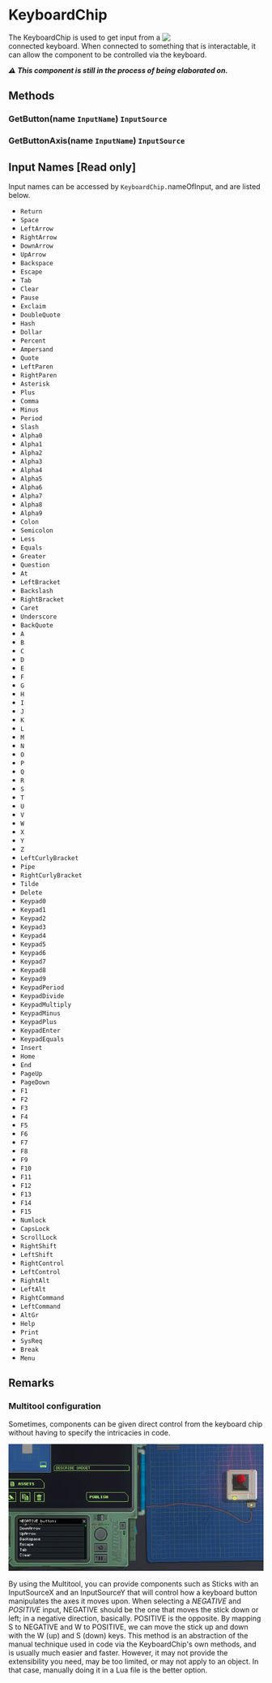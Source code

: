 # KeyboardChip

<img src="https://docs.retrogadgets.game/api/modules/KeyboardChip.png" width="200" align="right">

The KeyboardChip is used to get input from a connected keyboard. When connected to something that is interactable, it can allow the component to be controlled via the keyboard.

**_⚠️ This component is still in the process of being elaborated on._**

## Methods

<!-- TODO: Explain these methods. -->

### GetButton(name `InputName`) `InputSource`

### GetButtonAxis(name `InputName`) `InputSource`

## Input Names **[Read only]**

Input names can be accessed by `KeyboardChip.`nameOfInput, and are listed below.

- `Return`
- `Space`
- `LeftArrow`
- `RightArrow`
- `DownArrow`
- `UpArrow`
- `Backspace`
- `Escape`
- `Tab`
- `Clear`
- `Pause`
- `Exclaim`
- `DoubleQuote`
- `Hash`
- `Dollar`
- `Percent`
- `Ampersand`
- `Quote`
- `LeftParen`
- `RightParen`
- `Asterisk`
- `Plus`
- `Comma`
- `Minus`
- `Period`
- `Slash`
- `Alpha0`
- `Alpha1`
- `Alpha2`
- `Alpha3`
- `Alpha4`
- `Alpha5`
- `Alpha6`
- `Alpha7`
- `Alpha8`
- `Alpha9`
- `Colon`
- `Semicolon`
- `Less`
- `Equals`
- `Greater`
- `Question`
- `At`
- `LeftBracket`
- `Backslash`
- `RightBracket`
- `Caret`
- `Underscore`
- `BackQuote`
- `A`
- `B`
- `C`
- `D`
- `E`
- `F`
- `G`
- `H`
- `I`
- `J`
- `K`
- `L`
- `M`
- `N`
- `O`
- `P`
- `Q`
- `R`
- `S`
- `T`
- `U`
- `V`
- `W`
- `X`
- `Y`
- `Z`
- `LeftCurlyBracket`
- `Pipe`
- `RightCurlyBracket`
- `Tilde`
- `Delete`
- `Keypad0`
- `Keypad1`
- `Keypad2`
- `Keypad3`
- `Keypad4`
- `Keypad5`
- `Keypad6`
- `Keypad7`
- `Keypad8`
- `Keypad9`
- `KeypadPeriod`
- `KeypadDivide`
- `KeypadMultiply`
- `KeypadMinus`
- `KeypadPlus`
- `KeypadEnter`
- `KeypadEquals`
- `Insert`
- `Home`
- `End`
- `PageUp`
- `PageDown`
- `F1`
- `F2`
- `F3`
- `F4`
- `F5`
- `F6`
- `F7`
- `F8`
- `F9`
- `F10`
- `F11`
- `F12`
- `F13`
- `F14`
- `F15`
- `Numlock`
- `CapsLock`
- `ScrollLock`
- `RightShift`
- `LeftShift`
- `RightControl`
- `LeftControl`
- `RightAlt`
- `LeftAlt`
- `RightCommand`
- `LeftCommand`
- `AltGr`
- `Help`
- `Print`
- `SysReq`
- `Break`
- `Menu`

## Remarks

### Multitool configuration

Sometimes, components can be given direct control from the keyboard chip without having to specify the intricacies in code.

<img src="../../../.github/assets/docs/KeyboardInput.png">

By using the Multitool, you can provide components such as Sticks with an InputSourceX and an InputSourceY that will control how a keyboard button manipulates the axes it moves upon. When selecting a _NEGATIVE_ and _POSITIVE_ input, NEGATIVE should be the one that moves the stick down or left; in a negative direction, basically. POSITIVE is the opposite. By mapping S to NEGATIVE and W to POSITIVE, we can move the stick up and down with the W (up) and S (down) keys. This method is an abstraction of the manual technique used in code via the KeyboardChip's own methods, and is usually much easier and faster. However, it may not provide the extensibility you need, may be too limited, or may not apply to an object. In that case, manually doing it in a Lua file is the better option.
